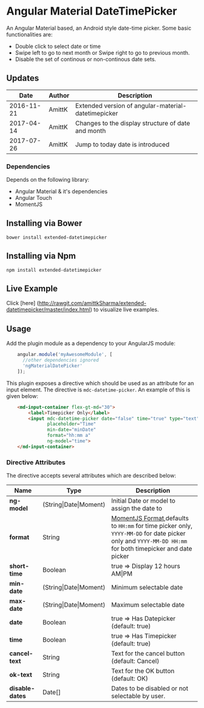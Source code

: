 # Angular Material DateTimePicker

An Angular Material based, an Android style date-time picker. Some basic functionalities are:

- Double click to select date or time
- Swipe left to go to next month or Swipe right to go to previous month.
- Disable the set of continous or non-continous date sets.



## Updates
| Date				| Author			| Description											 |
| ----------------- | ----------------- | ----------- |
| 2016-11-21		| AmittK		    | Extended version of angular-material-datetimepicker |
| 2017-04-14		| AmittK		    | Changes to the display structure of date and month  |
| 2017-07-26		| AmittK		    | Jump to today date is introduced                    |



### Dependencies

Depends on the following library:

- Angular Material & it's dependencies
- Angular Touch
- MomentJS

## Installing via Bower

```
bower install extended-datetimepicker
```

## Installing via Npm

```
npm install extended-datetimepicker
```

## Live Example

Click [here] (http://rawgit.com/amittkSharma/extended-datetimepicker/master/index.html) to visualize live examples.

## Usage

Add the plugin module as a dependency to your AngularJS module:

```js
    angular.module('myAwesomeModule', [
      //other dependencies ignored
      'ngMaterialDatePicker'
    ]);
```

This plugin exposes a directive which should be used as an attribute for an input element. The directive is
`mdc-datetime-picker`. An example of this is given below:

```html
    <md-input-container flex-gt-md="30">
        <label>Timepicker Only</label>
        <input mdc-datetime-picker date="false" time="true" type="text" id="time" short-time="true"
               placeholder="Time"
               min-date="minDate"
               format="hh:mm a"
               ng-model="time">
    </md-input-container>
```


### Directive Attributes

The directive accepts several attributes which are described below:

| Name				| Type							| Description									|
| ----------------- | ----------------------------- | --------------------------------------------- |
| **ng-model**	    | (String\|Date\|Moment)		| Initial Date or model to assign the date to|
| **format**		| String						| [MomentJS Format](momentjs.com/docs/#/parsing/string-format/),defaults to `HH:mm` for time picker only, `YYYY-MM-DD` for date picker only and `YYYY-MM-DD HH:mm` for both timepicker and date picker |
| **short-time**	| Boolean						| true => Display 12 hours AM\|PM 				|
| **min-date**		| (String\|Date\|Moment)		| Minimum selectable date						|
| **max-date**		| (String\|Date\|Moment)		| Maximum selectable date						|
| **date**			| Boolean						| true => Has Datepicker (default: true)        |
| **time**			| Boolean						| true => Has Timepicker (default: true)		|
| **cancel-text**	| String						| Text for the cancel button (default: Cancel)	|
| **ok-text**		| String						| Text for the OK button (default: OK)			|
| **disable-dates**	| Date[]                        | Dates to be disabled or not selectable by user.|
